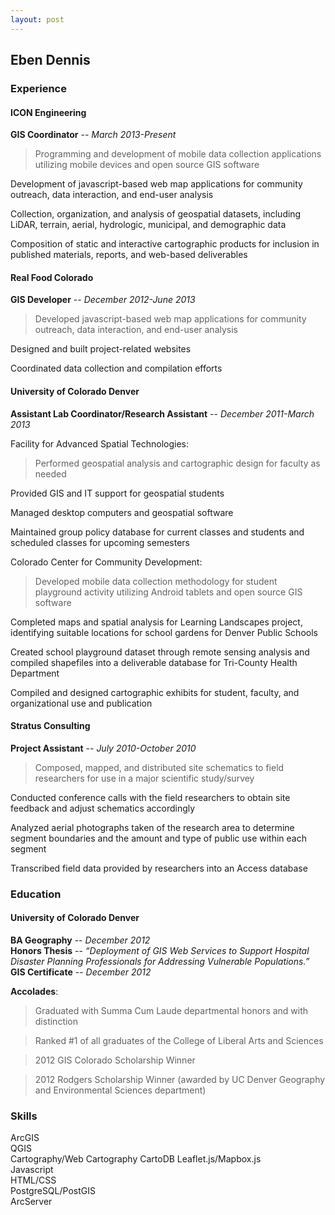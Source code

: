 ```yaml
---
layout: post
---
```


## Eben Dennis
### Experience
#### ICON Engineering
__GIS Coordinator__ -- *March 2013-Present*

> Programming and development of mobile data collection applications utilizing mobile devices and open source GIS software
>
Development of javascript-based web map applications for community outreach, data interaction, and end-user analysis
>
Collection, organization, and analysis of geospatial datasets, including LiDAR, terrain, aerial, hydrologic, municipal, and demographic data
>
Composition of static and interactive cartographic products for inclusion in published materials, reports, and web-based deliverables

#### Real Food Colorado
__GIS Developer__ -- *December 2012-June 2013*

> Developed javascript-based web map applications for community outreach, data interaction, and end-user analysis
>
Designed and built project-related websites
>
Coordinated data collection and compilation efforts


#### University of Colorado Denver
__Assistant Lab Coordinator/Research Assistant__ -- *December 2011-March 2013*

Facility for Advanced Spatial Technologies:
>Performed geospatial analysis and cartographic design for faculty as needed
>
Provided GIS and IT support for geospatial students
>
Managed desktop computers and geospatial software
>
Maintained group policy database for current classes and students and scheduled classes for upcoming semesters

Colorado Center for Community Development:
>Developed mobile data collection methodology for student playground activity utilizing Android tablets and open source GIS software
>
Completed maps and spatial analysis for Learning Landscapes project, identifying suitable locations for school gardens for Denver Public Schools
>
Created school playground dataset through remote sensing analysis and compiled shapefiles into a deliverable database for Tri-County Health Department
>
Compiled and designed cartographic exhibits for student, faculty, and organizational use and publication

#### Stratus Consulting
__Project Assistant__ -- *July 2010-October 2010*

>Composed, mapped, and distributed site schematics to field researchers for use in a major scientific study/survey
>
Conducted conference calls with the field researchers to obtain site feedback and adjust schematics accordingly
>
Analyzed aerial photographs taken of the research area to determine segment boundaries and the amount and type of public use within each segment
>
Transcribed field data provided by researchers into an Access database

### Education
#### University of Colorado Denver
**BA Geography** -- *December 2012*  
**Honors Thesis** -- *“Deployment of GIS Web Services
to Support Hospital Disaster Planning Professionals for Addressing Vulnerable
Populations.”*  
**GIS Certificate** -- *December 2012*

**Accolades**:
> Graduated with Summa Cum Laude departmental honors and with distinction

>Ranked #1 of all graduates of the College of Liberal Arts and Sciences

> 2012 GIS Colorado Scholarship Winner

> 2012 Rodgers Scholarship Winner (awarded by UC Denver Geography and Environmental Sciences department)

### Skills
ArcGIS  
QGIS  
Cartography/Web Cartography 
CartoDB 
Leaflet.js/Mapbox.js  
Javascript  
HTML/CSS  
PostgreSQL/PostGIS  
ArcServer 